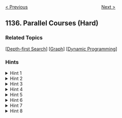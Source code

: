 <!--|This file generated by command(leetcode description); DO NOT EDIT.    |-->
<!--+----------------------------------------------------------------------+-->
<!--|@author    Openset <openset.wang@gmail.com>                           |-->
<!--|@link      https://github.com/openset                                 |-->
<!--|@home      https://github.com/openset/leetcode                        |-->
<!--+----------------------------------------------------------------------+-->

[< Previous](https://github.com/openset/leetcode/tree/master/problems/connecting-cities-with-minimum-cost "Connecting Cities With Minimum Cost")
　　　　　　　　　　　　　　　　
[Next >](https://github.com/openset/leetcode/tree/master/problems/n-th-tribonacci-number "N-th Tribonacci Number")

## 1136. Parallel Courses (Hard)



### Related Topics
  [[Depth-first Search](https://github.com/openset/leetcode/tree/master/tag/depth-first-search/README.md)]
  [[Graph](https://github.com/openset/leetcode/tree/master/tag/graph/README.md)]
  [[Dynamic Programming](https://github.com/openset/leetcode/tree/master/tag/dynamic-programming/README.md)]

### Hints
<details>
<summary>Hint 1</summary>
Try to think of it as a graph problem.
</details>

<details>
<summary>Hint 2</summary>
When will be impossible to study all the courses?
</details>

<details>
<summary>Hint 3</summary>
What if the directed graph has a cycle?
</details>

<details>
<summary>Hint 4</summary>
If you build a graph using the relations, what would be the graph type?
</details>

<details>
<summary>Hint 5</summary>
So the graph is a directed acyclic graph (DAG).
</details>

<details>
<summary>Hint 6</summary>
Imagine having a long path in the DAG, what can you say about the answer then?
</details>

<details>
<summary>Hint 7</summary>
How to find the longest path in a DAG?
</details>

<details>
<summary>Hint 8</summary>
We can use DP in order to solve this.
</details>
